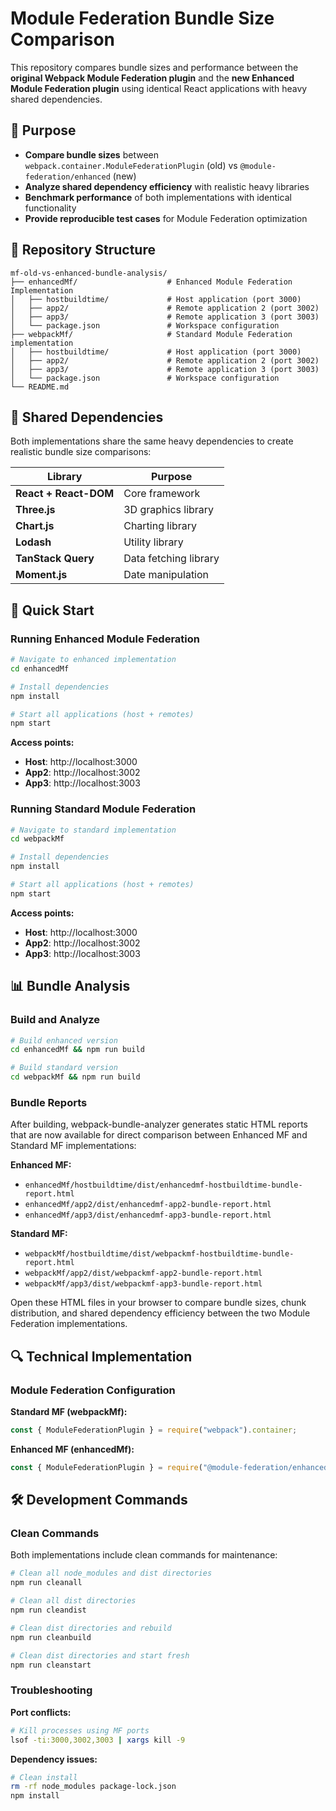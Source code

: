 # Module Federation Bundle Size Comparison

This repository compares bundle sizes and performance between the **original Webpack Module Federation plugin** and the **new Enhanced Module Federation plugin** using identical React applications with heavy shared dependencies.

## 🎯 Purpose

- **Compare bundle sizes** between `webpack.container.ModuleFederationPlugin` (old) vs `@module-federation/enhanced` (new)
- **Analyze shared dependency efficiency** with realistic heavy libraries
- **Benchmark performance** of both implementations with identical functionality
- **Provide reproducible test cases** for Module Federation optimization

## 📁 Repository Structure

```
mf-old-vs-enhanced-bundle-analysis/
├── enhancedMf/                    # Enhanced Module Federation Implementation
│   ├── hostbuildtime/             # Host application (port 3000)
│   ├── app2/                      # Remote application 2 (port 3002)
│   ├── app3/                      # Remote application 3 (port 3003)
│   └── package.json               # Workspace configuration
├── webpackMf/                     # Standard Module Federation implementation
│   ├── hostbuildtime/             # Host application (port 3000)
│   ├── app2/                      # Remote application 2 (port 3002)
│   ├── app3/                      # Remote application 3 (port 3003)
│   └── package.json               # Workspace configuration
└── README.md
```

## 🔧 Shared Dependencies

Both implementations share the same heavy dependencies to create realistic bundle size comparisons:

| Library | Purpose |
|---------|---------|
| **React + React-DOM** | Core framework |
| **Three.js** | 3D graphics library |
| **Chart.js** | Charting library |
| **Lodash** | Utility library |
| **TanStack Query** | Data fetching library |
| **Moment.js** | Date manipulation |

## 🚀 Quick Start

### Running Enhanced Module Federation

```bash
# Navigate to enhanced implementation
cd enhancedMf

# Install dependencies
npm install

# Start all applications (host + remotes)
npm start
```

**Access points:**
- **Host**: http://localhost:3000
- **App2**: http://localhost:3002
- **App3**: http://localhost:3003

### Running Standard Module Federation

```bash
# Navigate to standard implementation
cd webpackMf

# Install dependencies
npm install

# Start all applications (host + remotes)
npm start
```

**Access points:**
- **Host**: http://localhost:3000
- **App2**: http://localhost:3002
- **App3**: http://localhost:3003

## 📊 Bundle Analysis

### Build and Analyze

```bash
# Build enhanced version
cd enhancedMf && npm run build

# Build standard version
cd webpackMf && npm run build
```

### Bundle Reports

After building, webpack-bundle-analyzer generates static HTML reports that are now available for direct comparison between Enhanced MF and Standard MF implementations:

**Enhanced MF:**
- `enhancedMf/hostbuildtime/dist/enhancedmf-hostbuildtime-bundle-report.html`
- `enhancedMf/app2/dist/enhancedmf-app2-bundle-report.html`
- `enhancedMf/app3/dist/enhancedmf-app3-bundle-report.html`

**Standard MF:**
- `webpackMf/hostbuildtime/dist/webpackmf-hostbuildtime-bundle-report.html`
- `webpackMf/app2/dist/webpackmf-app2-bundle-report.html`
- `webpackMf/app3/dist/webpackmf-app3-bundle-report.html`

Open these HTML files in your browser to compare bundle sizes, chunk distribution, and shared dependency efficiency between the two Module Federation implementations.

## 🔍 Technical Implementation

### Module Federation Configuration

**Standard MF (webpackMf):**
```javascript
const { ModuleFederationPlugin } = require("webpack").container;
```

**Enhanced MF (enhancedMf):**
```javascript
const { ModuleFederationPlugin } = require("@module-federation/enhanced");
```

## 🛠 Development Commands

### Clean Commands

Both implementations include clean commands for maintenance:

```bash
# Clean all node_modules and dist directories
npm run cleanall

# Clean all dist directories
npm run cleandist

# Clean dist directories and rebuild
npm run cleanbuild

# Clean dist directories and start fresh
npm run cleanstart
```

### Troubleshooting

**Port conflicts:**
```bash
# Kill processes using MF ports
lsof -ti:3000,3002,3003 | xargs kill -9
```

**Dependency issues:**
```bash
# Clean install
rm -rf node_modules package-lock.json
npm install
```
